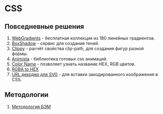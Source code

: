 # CSS

## Повседневные решения

1. [WebGradients](https://webgradients.com/) - бесплатная коллекция из 180 линейных градиентов.
2. [BoxShadow](https://html-css-js.com/css/generator/box-shadow/) - сервис для создания теней.
3. [Clippy](https://bennettfeely.com/clippy/) - расчёт свойства clip-path, для создания фигур разной формы.
4. [Animista](https://animista.net/) - библиотека готовых css анимаций.
5. [Color Name](https://colornamer.robertcooper.me/) - позволяет узнать название HEX, RGB цветов.
6. [RGBA to HEX](https://rgbacolorpicker.com/rgba-to-hex)
7. [URL декодер для SVG](https://yoksel.github.io/url-encoder/) - для вставки закодированного изображения в CSS.

## Методологии

1. [Методология БЭМ](https://ru.bem.info/methodology/css/)
